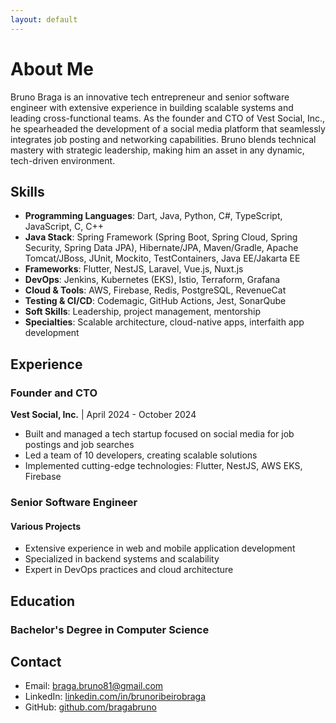 ```yaml
---
layout: default
---
```


# About Me

Bruno Braga is an innovative tech entrepreneur and senior software engineer with extensive experience in building scalable systems and leading cross-functional teams. As the founder and CTO of Vest Social, Inc., he spearheaded the development of a social media platform that seamlessly integrates job posting and networking capabilities. Bruno blends technical mastery with strategic leadership, making him an asset in any dynamic, tech-driven environment.

## Skills

- **Programming Languages**: Dart, Java, Python, C#, TypeScript, JavaScript, C, C++
- **Java Stack**: Spring Framework (Spring Boot, Spring Cloud, Spring Security, Spring Data JPA), Hibernate/JPA, Maven/Gradle, Apache Tomcat/JBoss, JUnit, Mockito, TestContainers, Java EE/Jakarta EE
- **Frameworks**: Flutter, NestJS, Laravel, Vue.js, Nuxt.js
- **DevOps**: Jenkins, Kubernetes (EKS), Istio, Terraform, Grafana
- **Cloud & Tools**: AWS, Firebase, Redis, PostgreSQL, RevenueCat
- **Testing & CI/CD**: Codemagic, GitHub Actions, Jest, SonarQube
- **Soft Skills**: Leadership, project management, mentorship
- **Specialties**: Scalable architecture, cloud-native apps, interfaith app development

## Experience

### Founder and CTO

**Vest Social, Inc.** | April 2024 - October 2024

- Built and managed a tech startup focused on social media for job postings and job searches
- Led a team of 10 developers, creating scalable solutions
- Implemented cutting-edge technologies: Flutter, NestJS, AWS EKS, Firebase

### Senior Software Engineer

#### Various Projects

- Extensive experience in web and mobile application development
- Specialized in backend systems and scalability
- Expert in DevOps practices and cloud architecture

## Education

### Bachelor's Degree in Computer Science

## Contact

- Email: [braga.bruno81@gmail.com](mailto:braga.bruno81@gmail.com)
- LinkedIn: [linkedin.com/in/brunoribeirobraga](https://www.linkedin.com/in/brunoribeirobraga/)
- GitHub: [github.com/bragabruno](https://github.com/bragabruno)
